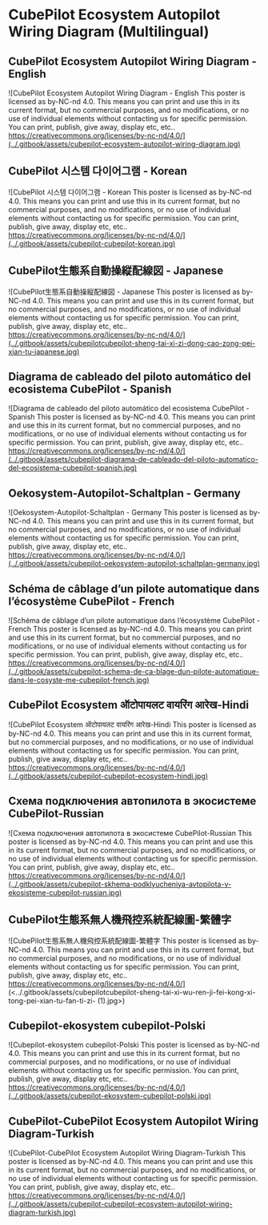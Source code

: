 # CubePilot Ecosystem Autopilot Wiring Diagram (Multilingual)

## CubePilot Ecosystem Autopilot Wiring Diagram - English

![CubePilot Ecosystem Autopilot Wiring Diagram - English
This poster is licensed as by-NC-nd 4.0. This means you can print and use this in its current format, but no commercial purposes, and no modifications, or no use of individual elements without contacting us for specific permission. You can print, publish, give away, display etc, etc..
https://creativecommons.org/licenses/by-nc-nd/4.0/](../.gitbook/assets/cubepilot-ecosystem-autopilot-wiring-diagram.jpg)

## CubePilot 시스템 다이어그램 - Korean

![CubePilot 시스템 다이어그램 - Korean
This poster is licensed as by-NC-nd 4.0. This means you can print and use this in its current format, but no commercial purposes, and no modifications, or no use of individual elements without contacting us for specific permission. You can print, publish, give away, display etc, etc..
https://creativecommons.org/licenses/by-nc-nd/4.0/](../.gitbook/assets/cubepilot-cubepilot-korean.jpg)

## CubePilot生態系自動操縦配線図 - Japanese

![CubePilot生態系自動操縦配線図 - Japanese
This poster is licensed as by-NC-nd 4.0. This means you can print and use this in its current format, but no commercial purposes, and no modifications, or no use of individual elements without contacting us for specific permission. You can print, publish, give away, display etc, etc..
https://creativecommons.org/licenses/by-nc-nd/4.0/](../.gitbook/assets/cubepilotcubepilot-sheng-tai-xi-zi-dong-cao-zong-pei-xian-tu-japanese.jpg)

## Diagrama de cableado del piloto automático del ecosistema CubePilot - Spanish

![Diagrama de cableado del piloto automático del ecosistema CubePilot - Spanish
This poster is licensed as by-NC-nd 4.0. This means you can print and use this in its current format, but no commercial purposes, and no modifications, or no use of individual elements without contacting us for specific permission. You can print, publish, give away, display etc, etc..
https://creativecommons.org/licenses/by-nc-nd/4.0/](../.gitbook/assets/cubepilot-diagrama-de-cableado-del-piloto-automatico-del-ecosistema-cubepilot-spanish.jpg)

## Oekosystem-Autopilot-Schaltplan - Germany

![Oekosystem-Autopilot-Schaltplan - Germany
This poster is licensed as by-NC-nd 4.0. This means you can print and use this in its current format, but no commercial purposes, and no modifications, or no use of individual elements without contacting us for specific permission. You can print, publish, give away, display etc, etc..
https://creativecommons.org/licenses/by-nc-nd/4.0/](../.gitbook/assets/cubepilot-oekosystem-autopilot-schaltplan-germany.jpg)

## Schéma de câblage d’un pilote automatique dans l’écosystème CubePilot - French

![Schéma de câblage d’un pilote automatique dans l’écosystème CubePilot - French
This poster is licensed as by-NC-nd 4.0. This means you can print and use this in its current format, but no commercial purposes, and no modifications, or no use of individual elements without contacting us for specific permission. You can print, publish, give away, display etc, etc..
https://creativecommons.org/licenses/by-nc-nd/4.0/](../.gitbook/assets/cubepilot-schema-de-ca-blage-dun-pilote-automatique-dans-le-cosyste-me-cubepilot-french.jpg)

## CubePilot Ecosystem ऑटोपायलट वायरिंग आरेख-Hindi

![CubePilot Ecosystem ऑटोपायलट वायरिंग आरेख-Hindi
This poster is licensed as by-NC-nd 4.0. This means you can print and use this in its current format, but no commercial purposes, and no modifications, or no use of individual elements without contacting us for specific permission. You can print, publish, give away, display etc, etc..
https://creativecommons.org/licenses/by-nc-nd/4.0/](../.gitbook/assets/cubepilot-cubepilot-ecosystem-hindi.jpg)

## Схема подключения автопилота в экосистеме CubePilot-Russian

![Схема подключения автопилота в экосистеме CubePilot-Russian
This poster is licensed as by-NC-nd 4.0. This means you can print and use this in its current format, but no commercial purposes, and no modifications, or no use of individual elements without contacting us for specific permission. You can print, publish, give away, display etc, etc..
https://creativecommons.org/licenses/by-nc-nd/4.0/](../.gitbook/assets/cubepilot-skhema-podklyucheniya-avtopilota-v-ekosisteme-cubepilot-russian.jpg)

## CubePilot生態系無人機飛控系統配線圖-繁體字

![CubePilot生態系無人機飛控系統配線圖-繁體字
This poster is licensed as by-NC-nd 4.0. This means you can print and use this in its current format, but no commercial purposes, and no modifications, or no use of individual elements without contacting us for specific permission. You can print, publish, give away, display etc, etc..
https://creativecommons.org/licenses/by-nc-nd/4.0/](<../.gitbook/assets/cubepilotcubepilot-sheng-tai-xi-wu-ren-ji-fei-kong-xi-tong-pei-xian-tu-fan-ti-zi- (1).jpg>)

## Cubepilot-ekosystem cubepilot-Polski

![Cubepilot-ekosystem cubepilot-Polski
This poster is licensed as by-NC-nd 4.0. This means you can print and use this in its current format, but no commercial purposes, and no modifications, or no use of individual elements without contacting us for specific permission. You can print, publish, give away, display etc, etc..
https://creativecommons.org/licenses/by-nc-nd/4.0/](../.gitbook/assets/cubepilot-ekosystem-cubepilot-polski.jpg)

## CubePilot-CubePilot Ecosystem Autopilot Wiring Diagram-Turkish

![CubePilot-CubePilot Ecosystem Autopilot Wiring Diagram-Turkish
This poster is licensed as by-NC-nd 4.0. This means you can print and use this in its current format, but no commercial purposes, and no modifications, or no use of individual elements without contacting us for specific permission. You can print, publish, give away, display etc, etc..
https://creativecommons.org/licenses/by-nc-nd/4.0/](../.gitbook/assets/cubepilot-cubepilot-ecosystem-autopilot-wiring-diagram-turkish.jpg)

